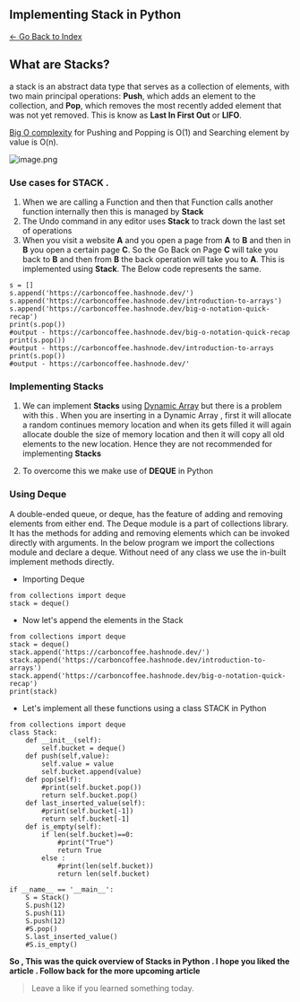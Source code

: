 ## Implementing Stack in Python

> 
 [<- Go Back to Index ](https://carboncoffee.hashnode.dev/datastructures) 


## What are Stacks?
a stack is an abstract data type that serves as a collection of elements, with two main principal operations: **Push**, which adds an element to the collection, and **Pop**, which removes the most recently added element that was not yet removed. This is know as **Last In First Out** or **LIFO**.


 [Big O complexity](https://carboncoffee.hashnode.dev/big-o-notation-quick-recap)  for Pushing and Popping is O(1) and Searching element by value is O(n).


![image.png](https://cdn.hashnode.com/res/hashnode/image/upload/v1610524178403/onXDrQISU.png)

### Use cases for STACK .
1. When we are calling a Function and then that Function calls another function internally then this is managed by **Stack**
2. The Undo command in any editor uses **Stack** to track down the last set of operations 
3. When you visit a website **A** and you open a page from **A** to **B** and then in **B** you open a certain page **C**. So the Go Back on Page **C** will take you back to **B** and then from **B** the back operation will take you to **A**. This is implemented using **Stack**. The Below code represents the same.

```
s = []
s.append('https://carboncoffee.hashnode.dev/')
s.append('https://carboncoffee.hashnode.dev/introduction-to-arrays')
s.append('https://carboncoffee.hashnode.dev/big-o-notation-quick-recap')
print(s.pop())
#output - https://carboncoffee.hashnode.dev/big-o-notation-quick-recap
print(s.pop())
#output - https://carboncoffee.hashnode.dev/introduction-to-arrays
print(s.pop())
#output - https://carboncoffee.hashnode.dev/'
``` 
### Implementing Stacks 
1. We can implement **Stacks** using  [Dynamic Array](https://carboncoffee.hashnode.dev/introduction-to-arrays)  but there is a problem with this . When you are inserting in a Dynamic Array , first it will allocate a random continues memory location and when its gets filled it will again allocate double the size of memory location and then it will copy all old elements to the new location. Hence they are not recommended for implementing **Stacks**

2. To overcome this we make use of **DEQUE** in Python

### Using Deque 

A double-ended queue, or deque, has the feature of adding and removing elements from either end. The Deque module is a part of collections library. It has the methods for adding and removing elements which can be invoked directly with arguments. In the below program we import the collections module and declare a deque. Without need of any class we use the in-built implement methods directly.

- Importing Deque

```
from collections import deque
stack = deque()
``` 
- Now let's append the elements in the Stack 

```
from collections import deque
stack = deque()
stack.append('https://carboncoffee.hashnode.dev/')
stack.append('https://carboncoffee.hashnode.dev/introduction-to-arrays')
stack.append('https://carboncoffee.hashnode.dev/big-o-notation-quick-recap')
print(stack)
``` 


- Let's implement all these functions using a class STACK in Python


```
from collections import deque
class Stack:
    def __init__(self):
        self.bucket = deque()
    def push(self,value):
        self.value = value 
        self.bucket.append(value)
    def pop(self): 
        #print(self.bucket.pop())
        return self.bucket.pop()
    def last_inserted_value(self):
        #print(self.bucket[-1])
        return self.bucket[-1]
    def is_empty(self):
        if len(self.bucket)==0:
            #print("True")
            return True 
        else :
            #print(len(self.bucket))
            return len(self.bucket)

if __name__ == '__main__':
    S = Stack()
    S.push(12)
    S.push(11)
    S.push(12)
    #S.pop()
    S.last_inserted_value()
    #S.is_empty()
``` 

**So , This was the quick overview of Stacks in Python . I hope you liked the article . Follow back for the more upcoming article**


> Leave a like if you learned something today.








